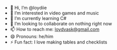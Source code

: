 - 👋 Hi, I’m @loydiie
- 👀 I’m interested in video games and music
- 🌱 I’m currently learning C#
- 💞️ I’m looking to collaborate on nothing right now
- 📫 How to reach me: loydvask@gmail.com
- 😄 Pronouns: he/him
- ⚡ Fun fact: I love making tables and checklists

<!---
loydiie/loydiie is a ✨ special ✨ repository because its `README.md` (this file) appears on your GitHub profile.
You can click the Preview link to take a look at your changes.
--->

